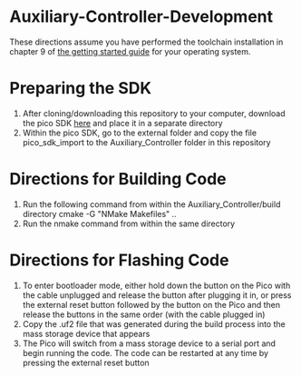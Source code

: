 # Auxiliary-Controller-Development

These directions assume you have performed the toolchain installation in chapter 9 of [the getting started guide](https://datasheets.raspberrypi.com/pico/getting-started-with-pico.pdf) for your operating system.

# Preparing the SDK
1. After cloning/downloading this repository to your computer, download the pico SDK [here](https://github.com/raspberrypi/pico-sdk) and place it in a separate directory
2. Within the pico SDK, go to the external folder and copy the file pico_sdk_import to the Auxiliary_Controller folder in this repository

# Directions for Building Code
1. Run the following command from within the Auxiliary_Controller/build directory
    cmake -G "NMake Makefiles" ..
2. Run the nmake command from within the same directory

# Directions for Flashing Code
1. To enter bootloader mode, either hold down the button on the Pico with the cable unplugged and release the button after plugging it in, or press the external reset button followed by the button on the Pico and then release the buttons in the same order (with the cable plugged in)
2. Copy the .uf2 file that was generated during the build process into the mass storage device that appears
3. The Pico will switch from a mass storage device to a serial port and begin running the code. The code can be restarted at any time by pressing the external reset button